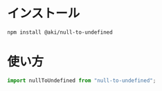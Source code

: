 # インストール

```
npm install @aki/null-to-undefined
```

# 使い方

```js
import nullToUndefined from "null-to-undefined";
```
